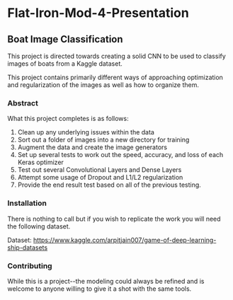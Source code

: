 # Flat-Iron-Mod-4-Presentation

## Boat Image Classification
This project is directed towards creating a solid CNN to be used to classify images of boats from a Kaggle dataset. 

This project contains primarily different ways of approaching optimization and regularization of the images as well as how to organize them.
### Abstract
What this project completes is as follows:
  1) Clean up any underlying issues within the data
  2) Sort out a folder of images into a new directory for training
  3) Augment the data and create the image generators
  4) Set up several tests to work out the speed, accuracy, and loss of each Keras optimizer
  5) Test out several Convolutional Layers and Dense Layers
  6) Attempt some usage of Dropout and L1/L2 regularization
  7) Provide the end result test based on all of the previous testing.

### Installation
There is nothing to call but if you wish to replicate the work you will need the following dataset.

Dataset: https://www.kaggle.com/arpitjain007/game-of-deep-learning-ship-datasets

### Contributing
While this is a project--the modeling could always be refined and is welcome to anyone willing to give it a shot with the same tools.
